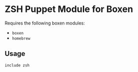 # ZSH Puppet Module for Boxen

Requires the following boxen modules:

* `boxen`
* `homebrew`

## Usage

```puppet
include zsh
```